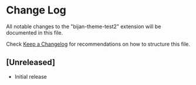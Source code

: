 # Change Log

All notable changes to the "bijan-theme-test2" extension will be documented in this file.

Check [Keep a Changelog](http://keepachangelog.com/) for recommendations on how to structure this file.

## [Unreleased]

- Initial release
